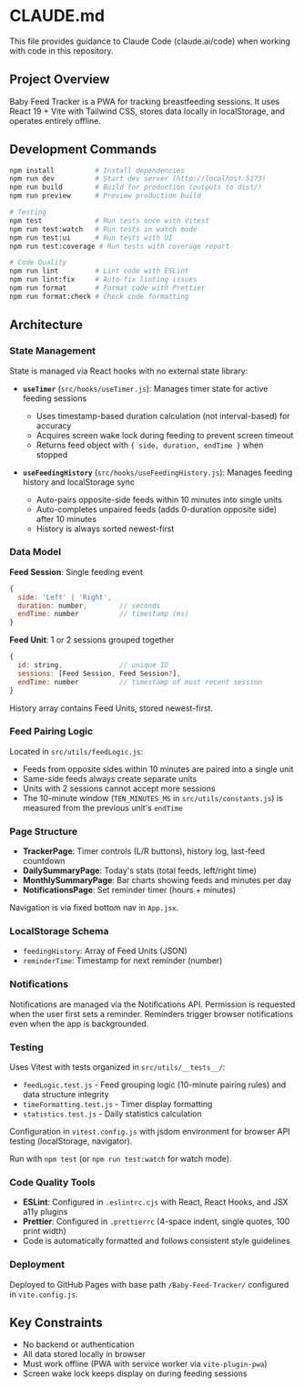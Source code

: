 # CLAUDE.md

This file provides guidance to Claude Code (claude.ai/code) when working with code in this repository.

## Project Overview

Baby Feed Tracker is a PWA for tracking breastfeeding sessions. It uses React 19 + Vite with Tailwind CSS, stores data locally in localStorage, and operates entirely offline.

## Development Commands

```bash
npm install          # Install dependencies
npm run dev          # Start dev server (http://localhost:5173)
npm run build        # Build for production (outputs to dist/)
npm run preview      # Preview production build

# Testing
npm test             # Run tests once with Vitest
npm run test:watch   # Run tests in watch mode
npm run test:ui      # Run tests with UI
npm run test:coverage # Run tests with coverage report

# Code Quality
npm run lint         # Lint code with ESLint
npm run lint:fix     # Auto-fix linting issues
npm run format       # Format code with Prettier
npm run format:check # Check code formatting
```

## Architecture

### State Management

State is managed via React hooks with no external state library:

- **`useTimer`** (`src/hooks/useTimer.js`): Manages timer state for active feeding sessions
  - Uses timestamp-based duration calculation (not interval-based) for accuracy
  - Acquires screen wake lock during feeding to prevent screen timeout
  - Returns feed object with `{ side, duration, endTime }` when stopped

- **`useFeedingHistory`** (`src/hooks/useFeedingHistory.js`): Manages feeding history and localStorage sync
  - Auto-pairs opposite-side feeds within 10 minutes into single units
  - Auto-completes unpaired feeds (adds 0-duration opposite side) after 10 minutes
  - History is always sorted newest-first

### Data Model

**Feed Session**: Single feeding event
```js
{
  side: 'Left' | 'Right',
  duration: number,        // seconds
  endTime: number          // timestamp (ms)
}
```

**Feed Unit**: 1 or 2 sessions grouped together
```js
{
  id: string,              // unique ID
  sessions: [Feed Session, Feed Session?],
  endTime: number          // timestamp of most recent session
}
```

History array contains Feed Units, stored newest-first.

### Feed Pairing Logic

Located in `src/utils/feedLogic.js`:

- Feeds from opposite sides within 10 minutes are paired into a single unit
- Same-side feeds always create separate units
- Units with 2 sessions cannot accept more sessions
- The 10-minute window (`TEN_MINUTES_MS` in `src/utils/constants.js`) is measured from the previous unit's `endTime`

### Page Structure

- **TrackerPage**: Timer controls (L/R buttons), history log, last-feed countdown
- **DailySummaryPage**: Today's stats (total feeds, left/right time)
- **MonthlySummaryPage**: Bar charts showing feeds and minutes per day
- **NotificationsPage**: Set reminder timer (hours + minutes)

Navigation is via fixed bottom nav in `App.jsx`.

### LocalStorage Schema

- `feedingHistory`: Array of Feed Units (JSON)
- `reminderTime`: Timestamp for next reminder (number)

### Notifications

Notifications are managed via the Notifications API. Permission is requested when the user first sets a reminder. Reminders trigger browser notifications even when the app is backgrounded.

### Testing

Uses Vitest with tests organized in `src/utils/__tests__/`:
- `feedLogic.test.js` - Feed grouping logic (10-minute pairing rules) and data structure integrity
- `timeFormatting.test.js` - Timer display formatting
- `statistics.test.js` - Daily statistics calculation

Configuration in `vitest.config.js` with jsdom environment for browser API testing (localStorage, navigator).

Run with `npm test` (or `npm run test:watch` for watch mode).

### Code Quality Tools

- **ESLint**: Configured in `.eslintrc.cjs` with React, React Hooks, and JSX a11y plugins
- **Prettier**: Configured in `.prettierrc` (4-space indent, single quotes, 100 print width)
- Code is automatically formatted and follows consistent style guidelines

### Deployment

Deployed to GitHub Pages with base path `/Baby-Feed-Tracker/` configured in `vite.config.js`.

## Key Constraints

- No backend or authentication
- All data stored locally in browser
- Must work offline (PWA with service worker via `vite-plugin-pwa`)
- Screen wake lock keeps display on during feeding sessions
